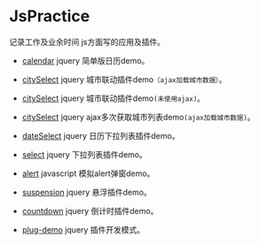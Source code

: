 ﻿# JsPractice

记录工作及业余时间 js方面写的应用及插件。

- [calendar](https://github.com/yaob421123/JsPractice/tree/master/calendar)  jquery 简单版日历demo。

- [citySelect](https://github.com/yaob421123/JsPractice/tree/master/citySelect)  jquery 城市联动插件demo`（ajax加载城市数据）`。 

- [citySelect](https://github.com/yaob421123/JsPractice/tree/master/citySelect2)  jquery 城市联动插件demo`(未使用ajax)`。

- [citySelect](https://github.com/yaob421123/JsPractice/tree/master/citySelect3)  jquery ajax多次获取城市列表demo`(ajax加载城市数据)`。

- [dateSelect](https://github.com/yaob421123/JsPractice/tree/master/dateSelect)  jquery 日历下拉列表插件demo。

- [select](https://github.com/yaob421123/JsPractice/tree/master/select)  jquery 下拉列表插件demo。

- [alert](https://github.com/yaob421123/JsPractice/tree/master/alert)  javascript 模拟alert弹窗demo。

- [suspension](https://github.com/yaob421123/JsPractice/tree/master/suspension)  jquery 悬浮插件demo。

- [countdown](https://github.com/yaob421123/JsPractice/tree/master/countdown)  jquery 倒计时插件demo。

- [plug-demo](https://github.com/yaob421123/JsPractice/tree/master/plug-demo)  jquery 插件开发模式。

